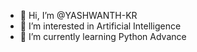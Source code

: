 - 👋 Hi, I’m @YASHWANTH-KR
- 👀 I’m interested in Artificial Intelligence 
- 🌱 I’m currently learning Python Advance
